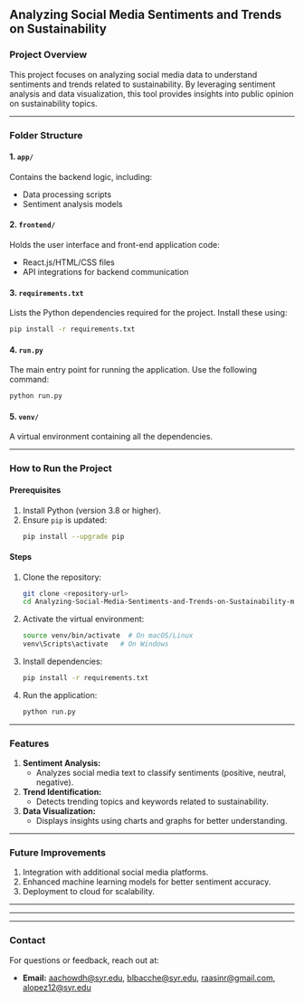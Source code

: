 ## Analyzing Social Media Sentiments and Trends on Sustainability

### Project Overview
This project focuses on analyzing social media data to understand sentiments and trends related to sustainability. By leveraging sentiment analysis and data visualization, this tool provides insights into public opinion on sustainability topics.

---

### Folder Structure

#### 1. **`app/`**
Contains the backend logic, including:
- Data processing scripts
- Sentiment analysis models

#### 2. **`frontend/`**
Holds the user interface and front-end application code:
- React.js/HTML/CSS files
- API integrations for backend communication

#### 3. **`requirements.txt`**
Lists the Python dependencies required for the project. Install these using:
```bash
pip install -r requirements.txt
```

#### 4. **`run.py`**
The main entry point for running the application. Use the following command:
```bash
python run.py
```

#### 5. **`venv/`**
A virtual environment containing all the dependencies.

---

### How to Run the Project

#### Prerequisites
1. Install Python (version 3.8 or higher).
2. Ensure `pip` is updated:
   ```bash
   pip install --upgrade pip
   ```

#### Steps
1. Clone the repository:
   ```bash
   git clone <repository-url>
   cd Analyzing-Social-Media-Sentiments-and-Trends-on-Sustainability-main
   ```
2. Activate the virtual environment:
   ```bash
   source venv/bin/activate  # On macOS/Linux
   venv\Scripts\activate   # On Windows
   ```
3. Install dependencies:
   ```bash
   pip install -r requirements.txt
   ```
4. Run the application:
   ```bash
   python run.py
   ```

---

### Features
1. **Sentiment Analysis:**
   - Analyzes social media text to classify sentiments (positive, neutral, negative).
2. **Trend Identification:**
   - Detects trending topics and keywords related to sustainability.
3. **Data Visualization:**
   - Displays insights using charts and graphs for better understanding.

---

### Future Improvements
1. Integration with additional social media platforms.
2. Enhanced machine learning models for better sentiment accuracy.
3. Deployment to cloud for scalability.

---


---



---

### Contact
For questions or feedback, reach out at:
- **Email:** aachowdh@syr.edu, blbacche@syr.edu, raasinr@gmail.com, alopez12@syr.edu


